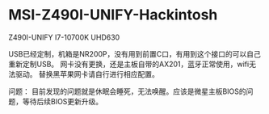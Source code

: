 # MSI-Z490I-UNIFY-Hackintosh
Z490I-UNIFY
I7-10700K
UHD630

USB已经定制，机箱是NR200P，没有用到前置C口，有用到这个接口的可以自己重新定制USB。
网卡没有更换，还是主板自带的AX201，蓝牙正常使用，wifi无法驱动。
替换黑苹果网卡请自行进行相应配置。

问题：
目前发现的问题就是休眠会睡死，无法唤醒。应该是微星主板BIOS的问题，等待后续BIOS更新升级。
